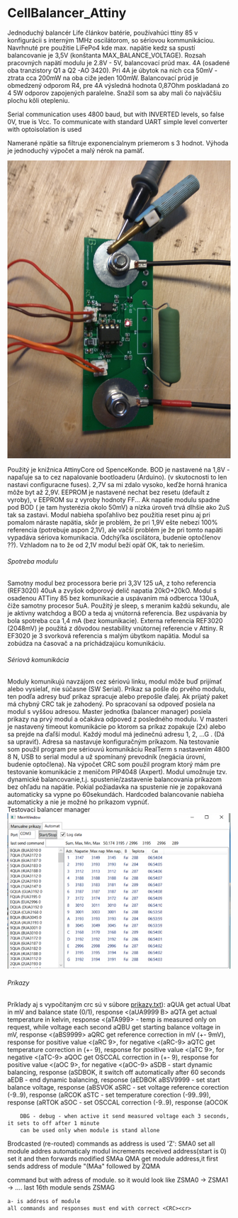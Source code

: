 # CellBalancer_Attiny
Jednoduchý balancér Life článkov batérie, používahúci ttiny 85 v konfigurácii s interným 1MHz oscilátorom, so sériovou kommunikáciou.
Navrhnuté pre použitie LiFePo4 kde max. napätie kedz sa spustí balancovanie je 3,5V (konštanta MAX_BALANCE_VOLTAGE). 
Rozsah pracovných napätí modulu je 2.8V - 5V, balancovací prúd max. 4A (osadené oba tranzistory Q1 a Q2 -AO 3420). 
Pri 4A je úbytok na nich cca 50mV - ztrata cca 200mW na oba ciže jeden 100mW. Balancovací prúd je obmedzený odporom R4, 
pre 4A výsledná hodnota 0,87Ohm poskladaná zo 4  5W odporov zapojených paralelne. Snažil som sa aby mali čo najväčšiu plochu kôli otepleniu.

Serial communication uses 4800 baud, but with INVERTED levels, so false 0V, true is Vcc.
To communicate with standard UART simple level converter with optoisolation is used

Namerané npätie sa filtruje exponencialnym priemerom s 3 hodnot. Výhoda je jednoduchý výpočet a malý nérok na pamäť.

![Alt text](Pictures/ModuleTest.JPG?raw=true "Module")

Použitý je knižnica AttinyCore od SpenceKonde. BOD je nastavené na 1,8V - napaľuje sa to cez napalovanie bootloaderu (Arduino). 
(v skutocnosti to len nastavi configuracne fuses). 2,7V sa mi zdalo vysoko, keďže horná hranica môže byt až 2,9V. 
EEPROM je nastavené nechat bez resetu (default z vyroby), v EEPROM su z vyroby hodnoty FF... 
Ak napatie modulu spadne pod BOD ( je tam hysterézia okolo 50mV) a nízka úroveň trvá dlhšie ako 2uS tak sa zastavi. 
Modul nabieha spoľahlivo bez použitia reset pinu aj pri pomalom náraste napätia, skôr je problém, 
že pri 1,9V ešte nebezi 100% referencia (potrebuje aspon 2,1V), ale vačší problém je že pri tomto napäti vypadáva sériova komunikacia. 
Odchýľka oscilátora, budenie optočlenov ??). Vzhladom na to že od 2,1V modul beží opäť OK, tak to neriešim.

###### Spotreba modulu
Samotny modul bez processora berie pri 3,3V 125 uA, z toho referencia (REF3020) 40uA a zvyšok odporový delič napatia 20kO+20kO. 
Modul s osadenou ATTiny 85 bez komunikacie a uspávanim má odbercca 130uA, čiže samotny procesor 5uA. 
Použitý je sleep, s meranim každú sekundu, ale je aktivny watchdog a BOD a teda aj vnútorná referencia. 
Bez uspávania by bola spotreba cca 1,4 mA (bez komunikacie).
Externa referencia REF3020 (2048mV) je použitá z dôvodou nestability vnútornej referencie v Attiny. R
EF3020 je 3 svorková referencia s malým úbytkom napätia.
Modul sa zobúdza na časovač a na prichádzajúcu komunikáciu.

###### Sériová komunikácia
Moduly komunikujú navzájom cez sériovú linku, modul môže buď prijímať alebo vysielať, nie súčasne (SW Serial).
Príkaz sa pošle do prvého modulu, ten podľa adresy buď príkaz spracuje alebo prepošle ďalej. Ak prijatý paket má chybný CRC tak je zahodený. Po spracovaní sa odpoveď posiela na modul s vyššou adresou.
Master jednotka (balancer manager) posiela prikazy na prvý modul a očakáva odpoved z posledného modulu. 
V masteri je nastavený timeout komunikácie po ktorom sa príkaz zopakuje (2x) alebo sa prejde na ďaľší modul.
Každý modul má jedinečnú adresu 1, 2, ...G . (Dá sa upraviť). Adresa sa nastavuje konfiguračným príkazom.
Na testovanie som použil program pre sériouvú komunikáciu RealTerm s nastavením 4800 8 N, USB to serial modul a už spomínaný prevodník (negácia úrovní, budenie optočlena). Na výpočet CRC som použil program ktorý mám pre testovanie komunikácie z meničom PIP4048 (Axpert).
Modul umožnuje tzv. dynamické balancovanie,t.j. spustenie/zastavenie balancovania príkazom bez ohľadu na napätie. Pokial požiadavka na spustenie nie je zopakovaná automaticky sa vypne po 60sekundách. Hardcoded balancovanie nabieha automaticky a nie je možné ho príkazom vypnúť.  
Testovaci balancer manager
![Alt text](Pictures/BalManager.png?raw=true "Master - manager")


###### Príkazy 
Príklady aj s vypočítaným crc sú v súbore [prikazy.txt](Source/prikazy.txt)):
        aQUA get actual Ubat in mV and balance state (0/1), response <(aUA9999 B><crc><cr> 
        aQTA get actual temperature in kelvin, response <(aTA999><crc><cr> - temp is measured only on request, 
                while voltage each second
	aQBU get starting balance voltage in mV, response <(aBS9999><crc><cr>
	aQRC get reference correction in mV (+- 9mV), response for positive value <(aRC 9><crc><cr>, for negative <(aRC-9><crc><cr>
	aQTC get temperature correction in (+- 9), response for positive value <(aTC 9><crc><cr>, for negative <(aTC-9><crc><cr>
	aQOC get OSCCAL correction in (+- 9), response for positive value <(aOC 9><crc><cr>, for negative <(aOC-9><crc><cr>
        aSDB - start dynamic balancing, response (aSDBOK<crc><cr>, it switch off automatically after 60 seconds
        aEDB - end dynamic balancing, response (aEDBOK<crc><cr>
        aBSV9999 - set start balance voltage, response (aBSVOK<crc><cr>
        aSRC - set voltage reference corection (-9..9), response (aRCOK<crc><cr>
        aSTC - set temperature corection (-99..99), response (aRTOK<crc><cr>
        aSOC - set OSCCAL correction (-9..9), response (aOCOK<crc><cr>

        DBG - debug - when active it send measured voltage each 3 seconds, it sets to off after 1 minute
        can be used only when module is stand allone 

Brodcasted (re-routed) commands as address is used 'Z':
        SMA0<crc><cr> set all module addres automaticaly modul increments received address(start is 0) set it and then forwards modified                        SMAa<crc><cr>
        QMA get module address,it first sends address of module "(MAa<crc><cr>" followed by ZQMA<crc><cr>
    
command but with adress of module. so it would look like ZSMA0 -> ZSMA1 -> .... last 16th module sends ZSMAG 
 
    a- is address of module
    all commands and responses must end with correct <CRC><cr>
  
